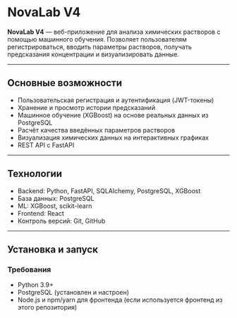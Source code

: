 # NovaLab V4

**NovaLab V4** — веб-приложение для анализа химических растворов с помощью машинного обучения. Позволяет пользователям регистрироваться, вводить параметры растворов, получать предсказания концентрации и визуализировать данные.

---

## Основные возможности

- Пользовательская регистрация и аутентификация (JWT-токены)
- Хранение и просмотр истории предсказаний
- Машинное обучение (XGBoost) на основе реальных данных из PostgreSQL
- Расчёт качества введённых параметров растворов
- Визуализация химических данных на интерактивных графиках
- REST API с FastAPI

---

## Технологии

- Backend: Python, FastAPI, SQLAlchemy, PostgreSQL, XGBoost
- База данных: PostgreSQL
- ML: XGBoost, scikit-learn
- Frontend: React 
- Контроль версий: Git, GitHub

---

## Установка и запуск

### Требования

- Python 3.9+
- PostgreSQL (установлен и настроен)
- Node.js и npm/yarn для фронтенда (если используется фронтенд из этого репозитория)


